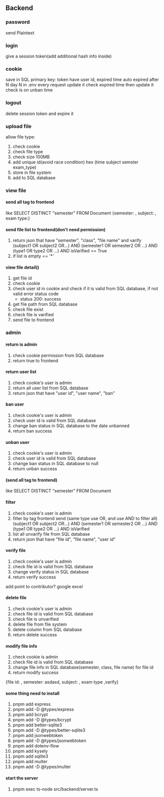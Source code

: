 ## Backend
### password
send Plaintext

### login
give a session token(add additional hash info inside)

### cookie
save in SQL
primary key: token
have user id, expired time 
auto expired after N day
N in .env
every request update it
check expired time then update it
check is on unban time

### logout
delete session token and expire it

### upload file
allow file type:

1. check cookie
2. check file type
3. check size 100MB
4. add unique id(avoid race condition) hex  (time subject semster  exam_type)
5. store in file system
6. add to SQL database

### view file
#### send all tag to frontend
like SELECT DISTINCT "semester" FROM Document
{semester: , subject: , exam type:}
#### send file list to frontend(don't need permission)
1. return json that have "semester", "class", "file name" and varify
(subject1 OR subject2 OR...) AND (semester1 OR semester2 OR ...) AND (type1 OR type2 OR ...) AND isVarified == True
2. if list is empty == '*'
#### view file detail()
1. get file id
2. check cookie
3. check user id in cookie and check if it is valid from SQL database, if not valid error status code
    - status 200: success
4. get file path from SQL database
5. check file exist 
6. check file is varified
7. send file to frontend

### admin
#### return is admin
1. check cookie permission from SQL database
2. return true to frontend

#### return user list
1. check cookie's user is admin
2. return all user list from SQL database
3. return json that have "user id", "user name", "ban"

#### ban user
1. check cookie's user is admin
2. check user id is valid from SQL database
3. change ban status in SQL database to the date unbanned
4. return ban success

#### unban user
1. check cookie's user is admin
2. check user id is valid from SQL database
3. change ban status in SQL database to null
4. return unban success

#### (send all tag to frontend)
like SELECT DISTINCT "semester" FROM Document
#### filter
1. check cookie's user is admin
2. filter by tag frontend send (same type use OR, and use AND to filter all)
    (subject1 OR subject2 OR...) AND (semester1 OR semester2 OR ...) AND (type1 OR type2 OR ...) AND isVarified
3. list all unvarify file from SQL database
4. return json that have "file id", "file name", "user id"

#### verify file
1. check cookie's user is admin
2. check file id is valid from SQL database
3. change verify status in SQL database
4. return verify success

add point to contributor?
google excel

#### delete file
1. check cookie's user is admin
2. check file id is valid from SQL database
3. check file is unvarified
4. delete file from file system
5. delete column from SQL database
6. return delete success

#### modify file info
1. check cookie is admin
2. check file id is valid from SQL database
3. change file info in SQL database(semester, class, file name) for file id
4. return modify success

{file id: , semester: asdasd, subject: , exam type ,varify}
#### some thing need to install
1. pnpm add express
2. pnpm add -D @types/express
3. pnpm add bcrypt
4. pnpm add -D @types/bcrypt
5. pnpm add better-sqlite3
6. pnpm add -D @types/better-sqlite3
7. pnpm add jsonwebtoken
8. pnpm add -D @types/jsonwebtoken
9. pnpm add dotenv-flow
10. pnpm add kysely
11. pnpm add sqlite3
12. pnpm add multer
13. pnpm add -D @types/multer
#### start the server
1. pnpm exec ts-node src/backend/server.ts
